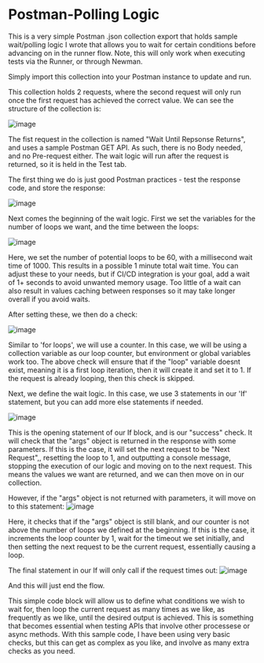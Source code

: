 # Postman-Polling Logic

This is a very simple Postman .json collection export that holds sample wait/polling logic I wrote that allows you to wait for certain conditions before advancing on in the runner flow. Note, this will only work when executing tests via the Runner, or through Newman.

Simply import this collection into your Postman instance to update and run.

This collection holds 2 requests, where the second request will only run once the first request has achieved the correct value. We can see the structure of the collection is:

![image](https://github.com/oisin-mcl/Postman-PollingLogic/assets/56615317/a49389cd-0781-495b-a6a9-35c8d7564da6)

The fist request in the collection is named "Wait Until Repsonse Returns", and uses a sample Postman GET API. As such, there is no Body needed, and no Pre-request either. The wait logic will run after the request is returned, so it is held in the Test tab.

The first thing we do is just good Postman practices - test the response code, and store the response:

![image](https://github.com/oisin-mcl/Postman-PollingLogic/assets/56615317/5bebcd70-92e9-4d28-b8dd-f239570cc679)

Next comes the beginning of the wait logic. First we set the variables for the number of loops we want, and the time between the loops:

![image](https://github.com/oisin-mcl/Postman-PollingLogic/assets/56615317/8df115a5-4efc-435d-afec-76ab97a0a02f)

Here, we set the number of potential loops to be 60, with a millisecond wait time of 1000. This results in a possible 1 minute total wait time. You can adjust these to your needs, but if CI/CD integration is your goal, add a wait of 1+ seconds to avoid unwanted memory usage. Too little of a wait can also result in values caching between responses so it may take longer overall if you avoid waits. 

After setting these, we then do a check:

![image](https://github.com/oisin-mcl/Postman-PollingLogic/assets/56615317/ce9315b8-a396-425e-a494-5b7e9d69af66)

Similar to 'for loops', we will use a counter. In this case, we will be using a collection variable as our loop counter, but environment or global variables work too. The above check will ensure that if the "loop" variable doesnt exist, meaning it is a first loop iteration, then it will create it and set it to 1. If the request is already looping, then this check is skipped.

Next, we define the wait logic. In this case, we use 3 statements in our 'If' statement, but you can add more else statements if needed.

![image](https://github.com/oisin-mcl/Postman-PollingLogic/assets/56615317/42879ad6-7fd6-4874-87de-474321d40bdc)

This is the opening statement of our If block, and is our "success" check. It will check that the "args" object is returned in the response with some parameters. If this is the case, it will set the next request to be "Next Request",, resetting the loop to 1, and outputting a console message, stopping the execution of our logic and moving on to the next request. This means the values we want are returned, and we can then move on in our collection.

However, if the "args" object is not returned with parameters, it will move on to this statement:
![image](https://github.com/oisin-mcl/Postman-PollingLogic/assets/56615317/94c014e4-67ba-4c9c-9f39-f06ef148fa6d)

Here, it checks that if the "args" object is still blank, and our counter is not above the number of loops we defined at the beginning. If this is the case, it increments the loop counter by 1, wait for the timeout we set initially, and then setting the next request to be the current request, essentially causing a loop.

The final statement in our If will only call if the request times out:
![image](https://github.com/oisin-mcl/Postman-PollingLogic/assets/56615317/6a3714ff-c4f0-4358-b165-880d82748f68)

And this will just end the flow.

This simple code block will allow us to define what conditions we wish to wait for, then loop the current request as many times as we like, as frequently as we like, until the desired output is achieved. This is something that becomes essential when testing APIs that involve other processese or async methods. With this sample code, I have been using very basic checks, but this can get as complex as you like, and involve as many extra checks as you need. 
